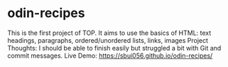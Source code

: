 # odin-recipes
This is the first project of TOP.
It aims to use the basics of HTML: text headings, paragraphs, ordered/unordered lists, links, images
Project Thoughts: I should be able to finish easily but struggled a bit with Git and commit messages.
Live Demo: https://sbui056.github.io/odin-recipes/
